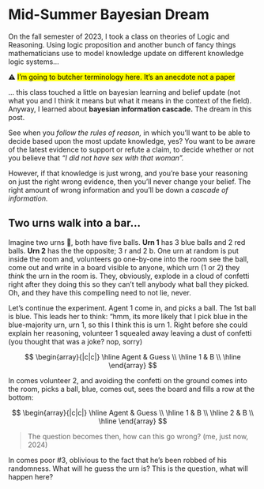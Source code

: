 # Mid-Summer Bayesian Dream

On the fall semester of 2023, I took a class on theories of Logic and Reasoning. Using logic proposition and another bunch of fancy things mathematicians use to model knowledge update on different knowledge logic systems…

⚠️ <mark>I’m going to butcher terminology here. It’s an anecdote not a paper</mark>

… this class touched a little on bayesian learning and belief update (not what you and I think it means but what it means in the context of the field). Anyway, I learned about **bayesian information cascade.** The dream in this post.

See when you *follow the rules of reason,* in which you’ll want to be able to decide based upon the most update knowledge, yes? You want to be aware of the latest evidence to support or refute a claim, to decide whether or not you believe that *“I did not have sex with that woman”.*

However, if that knowledge is just wrong, and you’re base your reasoning on just the right wrong evidence, then you’ll never change your belief. The right amount of wrong information and you’ll be down a *cascade of information.*

## Two urns walk into a bar…

Imagine two urns 🏮, both have five balls. **Urn 1** has 3 blue balls and 2 red balls. **Urn 2** has the the opposite; 3 r and 2 b. One urn at random is put inside the room and, volunteers go one-by-one into the room see the ball, come out and write in a board visible to anyone, which urn (1 or 2) they *think* the urn in the room is. They, obviously, explode in a cloud of confetti right after they doing this so they can’t tell anybody what ball they picked. Oh, and they have this compelling need to not lie, never.

Let’s continue the experiment. Agent 1 come in, and picks a ball. The 1st ball is blue. This leads her to think: “hmm, its more likely that I pick blue in the blue-majority urn, urn 1, so this I think this is urn 1. Right before she could explain her reasoning, volunteer 1 squealed away leaving a dust of confetti (you thought that was a joke? nop, sorry)

$$
\begin{array}{|c|c|}
\hline
Agent & Guess \\ \hline
1     & B     \\ \hline
\end{array}
$$

In comes volunteer 2, and avoiding the confetti on the ground comes into the room, picks a ball, blue, comes out, sees the board and fills a row at the bottom:

$$
\begin{array}{|c|c|}
\hline
Agent & Guess \\ \hline
1     & B     \\ \hline
2     & B     \\ \hline
\end{array}
$$

> The question becomes then, how can this go wrong? (me, just now, 2024)
> 

In comes poor #3, oblivious to the fact that he’s been robbed of his randomness. What will he guess the urn is? This is the question, what will happen here?